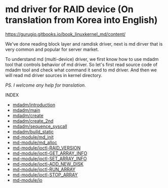 # md driver for RAID device (On translation from Korea into English)

https://gurugio.gitbooks.io/book_linuxkernel_md/content/

We've done reading block layer and ramdisk driver, next is md dirver that is very common and popular for server market.

To understand md (multi-device) driver, we first know how to use mdadm tool that controls behavior of md driver.
So let's first read source code of mdadm tool and check what command it send to md driver.
And then we will read md driver sources in kernel directory.

_PS. I welcome any help for translation._

INDEX

* [mdadm\/introduction](mdadmintroduction.md)
* [mdadm\/main](mdadmmain.md)
* [mdadm\/create](mdadmcreate.md)
* [mdadm\/create\_2nd](mdadmcreate2nd.md)
* [mdadm\/sequence\_syscall](mdadmsequencesyscall.md)
* [mdadm\/build\_static](mdadmbuildstatic.md)
* [md-module\/md\_init](md-modulemdinit.md)
* [md-module\/md\_alloc](md-modulemdalloc.md)
* [md-module\/ioctl-RAID\_VERSION](md-moduleioctl-raidversion.md)
* [md-module\/ioctl-GET\_ARRAY\_INFO](md-moduleioctl-getarrayinfo.md)
* [md-module\/ioctl-SET\_ARRAY\_INFO](md-moduleioctl-setarrayinfo.md)
* [md-module\/ioctl-ADD\_NEW\_DISK](md-moduleioctl-addnewdisk.md)
* [md-module\/ioctl-RUN\_ARRAY](md-moduleioctl-runarray.md)
* [md-module\/ioctl-STOP\_ARRAY](md-moduleioctl-stoprray.md)
* [md-module\/io](md-moduleio.md)
